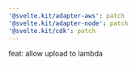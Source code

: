 ```yaml
---
'@svelte.kit/adapter-aws': patch
'@svelte.kit/adapter-node': patch
'@svelte.kit/cdk': patch
---
```


feat: allow upload to lambda
